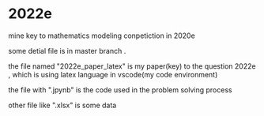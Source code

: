 # 2022e
mine key to mathematics modeling conpetiction in 2020e

some detial file is in master branch .

the file named "2022e_paper_latex" is my paper(key) to the question 2022e , which is using latex language in vscode(my code environment)

the file with ".jpynb" is the code used in the problem solving process

other file like ".xlsx" is some data
